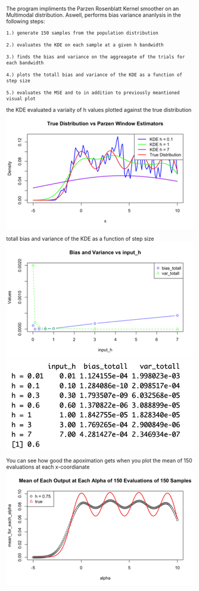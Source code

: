   The program impliments the Parzen Rosenblatt Kernel smoother on an Multimodal distribution. 
  Aswell, performs bias variance ananlysis in the following steps:
  
    1.) generate 150 samples from the population distribution 
    
    2.) evaluates the KDE on each sample at a given h bandwidth 
    
    3.) finds the bias and variance on the aggreagate of the trials for each bandwidth 
    
    4.) plots the totall bias and variance of the KDE as a function of step size 
    
    5.) evaluates the MSE and to in addition to previously meantioned visual plot


  the KDE evaluated a variaity of h values plotted against the true distribution 
![alt text](https://github.com/Jacob-J-Richards/R_Parzen-Rosenblatt-KDE-with-optimal-bandwidth-analysis-/blob/main/better.png)

  totall bias and variance of the KDE as a function of step size 
![alt text](https://github.com/Jacob-J-Richards/R_Parzen-Rosenblatt-KDE-with-optimal-bandwidth-analysis-/blob/main/better2.png)
![alt text](https://github.com/Jacob-J-Richards/R_Parzen-Rosenblatt-KDE-with-optimal-bandwidth-analysis-/blob/main/better3.png)


  You can see how good the apoximation gets when you plot the mean of 150 evaluations at each x-coordianate 
![alt text](https://github.com/Jacob-J-Richards/R_Parzen-Rosenblatt-KDE-with-optimal-bandwidth-analysis-/blob/main/better5.png)

